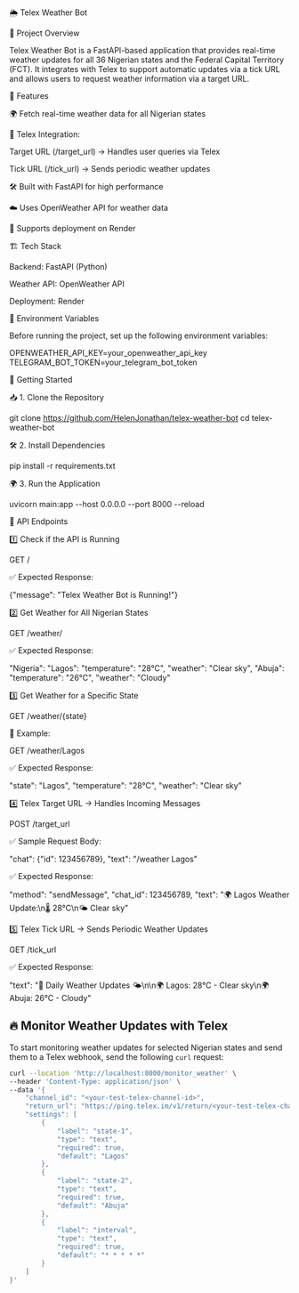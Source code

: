 🌦️ Telex Weather Bot

📌 Project Overview

Telex Weather Bot is a FastAPI-based application that provides real-time weather updates for all 36 Nigerian states and the Federal Capital Territory (FCT). It integrates with Telex to support automatic updates via a tick URL and allows users to request weather information via a target URL.

🚀 Features

🌍 Fetch real-time weather data for all Nigerian states

📡 Telex Integration:

Target URL (/target_url) → Handles user queries via Telex

Tick URL (/tick_url) → Sends periodic weather updates

🛠 Built with FastAPI for high performance

☁️ Uses OpenWeather API for weather data

🔄 Supports deployment on Render

🏗️ Tech Stack

Backend: FastAPI (Python)

Weather API: OpenWeather API

Deployment: Render

🔑 Environment Variables

Before running the project, set up the following environment variables:

OPENWEATHER_API_KEY=your_openweather_api_key
TELEGRAM_BOT_TOKEN=your_telegram_bot_token

🚀 Getting Started

📥 1. Clone the Repository

git clone https://github.com/HelenJonathan/telex-weather-bot
cd telex-weather-bot

🛠️ 2. Install Dependencies

pip install -r requirements.txt

🌍 3. Run the Application

uvicorn main:app --host 0.0.0.0 --port 8000 --reload

📡 API Endpoints

1️⃣ Check if the API is Running

GET /

✅ Expected Response:

{"message": "Telex Weather Bot is Running!"}

2️⃣ Get Weather for All Nigerian States

GET /weather/

✅ Expected Response:


  "Nigeria": 
    "Lagos": "temperature": "28°C", "weather": "Clear sky",
    "Abuja": "temperature": "26°C", "weather": "Cloudy"
  


3️⃣ Get Weather for a Specific State

GET /weather/{state}

🔹 Example:

GET /weather/Lagos

✅ Expected Response:


  "state": "Lagos",
  "temperature": "28°C",
  "weather": "Clear sky"


4️⃣ Telex Target URL → Handles Incoming Messages

POST /target_url

✅ Sample Request Body:


  "chat": {"id": 123456789},
  "text": "/weather Lagos"


✅ Expected Response:


  "method": "sendMessage",
  "chat_id": 123456789,
  "text": "🌍 Lagos Weather Update:\n🌡️ 28°C\n🌤️ Clear sky"


5️⃣ Telex Tick URL → Sends Periodic Weather Updates

GET /tick_url

✅ Expected Response:


  "text": "🚨 Daily Weather Updates 🌤️\n\n🌍 Lagos: 28°C - Clear sky\n🌍 Abuja: 26°C - Cloudy"


## 🔥 Monitor Weather Updates with Telex

To start monitoring weather updates for selected Nigerian states and send them to a Telex webhook, send the following `curl` request:

```bash
curl --location 'http://localhost:8000/monitor_weather' \
--header 'Content-Type: application/json' \
--data '{
    "channel_id": "<your-test-telex-channel-id>",
    "return_url": "https://ping.telex.im/v1/return/<your-test-telex-channel-id>",
    "settings": [
        {
            "label": "state-1",
            "type": "text",
            "required": true,
            "default": "Lagos"
        },
        {
            "label": "state-2",
            "type": "text",
            "required": true,
            "default": "Abuja"
        },
        {
            "label": "interval",
            "type": "text",
            "required": true,
            "default": "* * * * *"
        }
    ]
}'

